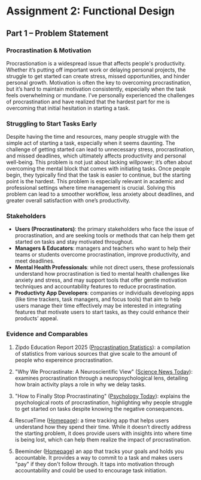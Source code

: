 # Assignment 2: Functional Design  
## Part 1 – Problem Statement

### Procrastination & Motivation

Procrastionation is a widespread issue that affects people's productivity. Whether it’s putting off important work or delaying personal projects, the struggle to get started can create stress, missed opportunities, and hinder personal growth. Motivation is often the key to overcoming procrastination, but it’s hard to maintain motivation consistently, especially when the task feels overwhelming or mundane. I’ve personally experienced the challenges of procrastination and have realized that the hardest part for me is overcoming that initial hesitation in starting a task.

### Struggling to Start Tasks Early

Despite having the time and resources, many people struggle with the simple act of starting a task, especially when it seems daunting. The challenge of getting started can lead to unnecessary stress, procrastination, and missed deadlines, which ultimately affects productivity and personal well-being. This problem is not just about lacking willpower; it’s often about overcoming the mental block that comes with initiating tasks. Once people begin, they typically find that the task is easier to continue, but the starting point is the hardest. This problem is especially relevant in academic and professional settings where time management is crucial. Solving this problem can lead to a smoother workflow, less anxiety about deadlines, and greater overall satisfaction with one’s productivity.

### Stakeholders

- **Users (Procrastinators)**: the primary stakeholders who face the issue of procrastination, and are seeking tools or methods that can help them get started on tasks and stay motivated throughout. 
- **Managers & Educators**: managers and teachers who want to help their teams or students overcome procrastination, improve productivity, and meet deadlines. 
- **Mental Health Professionals**: while not direct users, these professionals understand how procrastination is tied to mental health challenges like anxiety and stress, and may support tools that offer gentle motivation techniques and accountability features to reduce procrastination.
- **Productivty App Developers**: companies or individuals developing apps (like time trackers, task managers, and focus tools) that aim to help users manage their time effectively may be interested in integrating features that motivate users to start tasks, as they could enhance their products’ appeal.

### Evidence and Comparables

1. Zipdo Education Report 2025 ([Procrastination Statistics](https://zipdo.co/procrastination-statistics/)): a compilation of statistics from various sources that give scale to the amount of people who expereince procrastination.

2. "Why We Procrastinate: A Neuroscientific View" ([Science News Today](https://www.sciencenewstoday.org/why-we-procrastinate-a-neuroscientific-view)): examines procrastination through a neuropsychological lens, detailing how brain activity plays a role in why we delay tasks.

3. "How to Finally Stop Procrastinating" ([Psychology Today](https://www.psychologytoday.com/us/blog/how-be-yourself/202108/how-finally-stop-procrastinating?msockid=3d636f1cf558668927167e59f44a67e9)): explains the psychological roots of procrastination, highlighting why people struggle to get started on tasks despite knowing the negative consequences.

4. RescueTime ([Homepage](https://www.rescuetime.com/)): a time tracking app that helps users understand how they spend their time. While it doesn’t directly address the starting problem, it does provide users with insights into where time is being lost, which can help them realize the impact of procrastination.

5. Beeminder ([Homepage](https://www.beeminder.com/)) an app that tracks your goals and holds you accountable. It provides a way to commit to a task and makes users "pay" if they don't follow through. It taps into motivation through accountability and could be used to encourage task initiation.